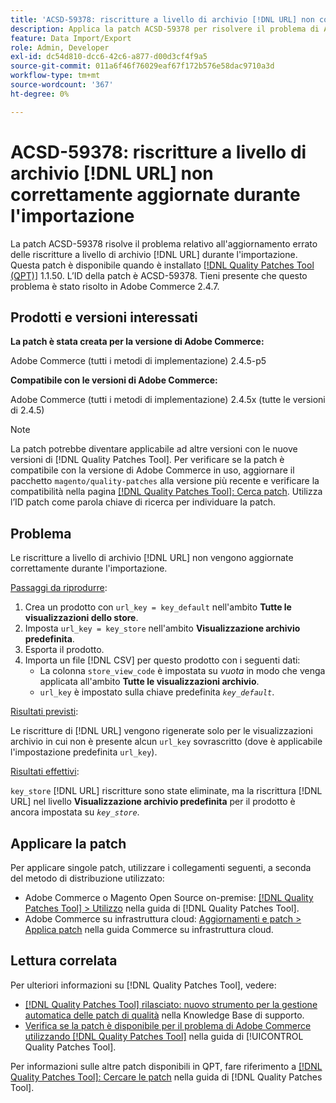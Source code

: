 ```yaml
---
title: 'ACSD-59378: riscritture a livello di archivio [!DNL URL] non corrette durante l''importazione'
description: Applica la patch ACSD-59378 per risolvere il problema di Adobe Commerce per cui le riscritture a livello di archivio [!DNL URL] non vengono aggiornate correttamente durante l'importazione.
feature: Data Import/Export
role: Admin, Developer
exl-id: dc54d810-dcc6-42c6-a877-d00d3cf4f9a5
source-git-commit: 011a6f46f76029eaf67f172b576e58dac9710a3d
workflow-type: tm+mt
source-wordcount: '367'
ht-degree: 0%

---
```


# ACSD-59378: riscritture a livello di archivio [!DNL URL] non correttamente aggiornate durante l&#39;importazione

La patch ACSD-59378 risolve il problema relativo all&#39;aggiornamento errato delle riscritture a livello di archivio [!DNL URL] durante l&#39;importazione. Questa patch è disponibile quando è installato [[!DNL Quality Patches Tool (QPT)]](https://experienceleague.adobe.com/en/docs/commerce-operations/tools/quality-patches-tool/quality-patches-tool-to-self-serve-quality-patches) 1.1.50. L’ID della patch è ACSD-59378. Tieni presente che questo problema è stato risolto in Adobe Commerce 2.4.7.

## Prodotti e versioni interessati

**La patch è stata creata per la versione di Adobe Commerce:**

Adobe Commerce (tutti i metodi di implementazione) 2.4.5-p5

**Compatibile con le versioni di Adobe Commerce:**

Adobe Commerce (tutti i metodi di implementazione) 2.4.5x (tutte le versioni di 2.4.5)

>[!NOTE]
>
>La patch potrebbe diventare applicabile ad altre versioni con le nuove versioni di [!DNL Quality Patches Tool]. Per verificare se la patch è compatibile con la versione di Adobe Commerce in uso, aggiornare il pacchetto `magento/quality-patches` alla versione più recente e verificare la compatibilità nella pagina [[!DNL Quality Patches Tool]: Cerca patch](https://experienceleague.adobe.com/tools/commerce-quality-patches/index.html). Utilizza l’ID patch come parola chiave di ricerca per individuare la patch.

## Problema

Le riscritture a livello di archivio [!DNL URL] non vengono aggiornate correttamente durante l&#39;importazione.

<u>Passaggi da riprodurre</u>:

1. Crea un prodotto con `url_key = key_default` nell&#39;ambito **Tutte le visualizzazioni dello store**.
1. Imposta `url_key = key_store` nell&#39;ambito **Visualizzazione archivio predefinita**.
1. Esporta il prodotto.
1. Importa un file [!DNL CSV] per questo prodotto con i seguenti dati:
   * La colonna `store_view_code` è impostata su *vuota* in modo che venga applicata all&#39;ambito **Tutte le visualizzazioni archivio**.
   * `url_key` è impostato sulla chiave predefinita *`key_default`*.

<u>Risultati previsti</u>:

Le riscritture di [!DNL URL] vengono rigenerate solo per le visualizzazioni archivio in cui non è presente alcun `url_key` sovrascritto (dove è applicabile l&#39;impostazione predefinita `url_key`).

<u>Risultati effettivi</u>:

`key_store` [!DNL URL] riscritture sono state eliminate, ma la riscrittura [!DNL URL] nel livello **Visualizzazione archivio predefinita** per il prodotto è ancora impostata su *`key_store`*.

## Applicare la patch

Per applicare singole patch, utilizzare i collegamenti seguenti, a seconda del metodo di distribuzione utilizzato:

* Adobe Commerce o Magento Open Source on-premise: [[!DNL Quality Patches Tool] > Utilizzo](/help/tools/quality-patches-tool/usage.md) nella guida di [!DNL Quality Patches Tool].
* Adobe Commerce su infrastruttura cloud: [Aggiornamenti e patch > Applica patch](https://experienceleague.adobe.com/docs/commerce-cloud-service/user-guide/develop/upgrade/apply-patches.html) nella guida Commerce su infrastruttura cloud.

## Lettura correlata

Per ulteriori informazioni su [!DNL Quality Patches Tool], vedere:

* [[!DNL Quality Patches Tool] rilasciato: nuovo strumento per la gestione automatica delle patch di qualità](https://experienceleague.adobe.com/en/docs/commerce-operations/tools/quality-patches-tool/quality-patches-tool-to-self-serve-quality-patches) nella Knowledge Base di supporto.
* [Verifica se la patch è disponibile per il problema di Adobe Commerce utilizzando  [!DNL Quality Patches Tool]](/help/tools/quality-patches-tool/patches-available-in-qpt/check-patch-for-magento-issue-with-magento-quality-patches.md) nella guida di [!UICONTROL Quality Patches Tool].


Per informazioni sulle altre patch disponibili in QPT, fare riferimento a [[!DNL Quality Patches Tool]: Cercare le patch](https://experienceleague.adobe.com/tools/commerce-quality-patches/index.html) nella guida di [!DNL Quality Patches Tool].
